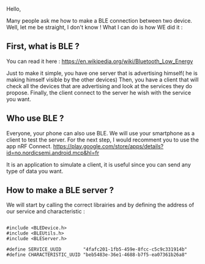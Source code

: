 Hello,

Many people ask me how to make a BLE connection between two device. Well, let me be straight, I don't know !
What I can do is how WE did it :

## First, what is BLE ?
You can read it here :
https://en.wikipedia.org/wiki/Bluetooth_Low_Energy

Just to make it simple, you have one server that is advertising himself( he is making himself visible by the other devices)
Then, you have a client that will check all the devices that are advertising and look at the services they do propose.
Finally, the client connect to the server he wish with the service you want.

## Who use BLE ?

Everyone, your phone can also use BLE.
We will use your smartphone as a client to test the server.
For the next step, I would recomment you to use the app nRF Connect.
https://play.google.com/store/apps/details?id=no.nordicsemi.android.mcp&hl=fr

It is an application to simulate a client, it is useful since you can send any type of data you want.

## How to make a BLE server ?

We will start by calling the correct librairies and by defining the address of our service and characteristic :

```

#include <BLEDevice.h>
#include <BLEUtils.h>
#include <BLEServer.h>

#define SERVICE_UUID        "4fafc201-1fb5-459e-8fcc-c5c9c331914b"
#define CHARACTERISTIC_UUID "beb5483e-36e1-4688-b7f5-ea07361b26a8"
```


